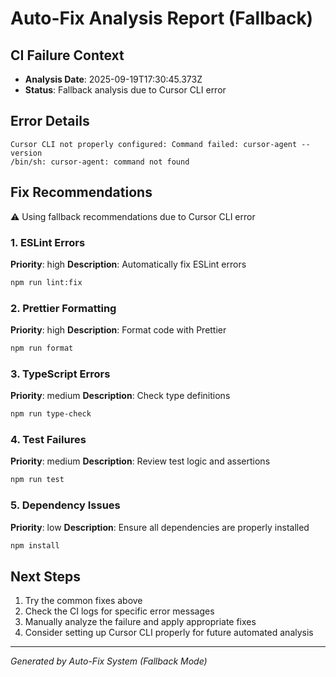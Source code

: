 # Auto-Fix Analysis Report (Fallback)

## CI Failure Context
- **Analysis Date**: 2025-09-19T17:30:45.373Z
- **Status**: Fallback analysis due to Cursor CLI error

## Error Details
```
Cursor CLI not properly configured: Command failed: cursor-agent --version
/bin/sh: cursor-agent: command not found

```

## Fix Recommendations
⚠️ Using fallback recommendations due to Cursor CLI error

### 1. ESLint Errors
**Priority**: high
**Description**: Automatically fix ESLint errors

```bash
npm run lint:fix
```

### 2. Prettier Formatting
**Priority**: high
**Description**: Format code with Prettier

```bash
npm run format
```

### 3. TypeScript Errors
**Priority**: medium
**Description**: Check type definitions

```bash
npm run type-check
```

### 4. Test Failures
**Priority**: medium
**Description**: Review test logic and assertions

```bash
npm run test
```

### 5. Dependency Issues
**Priority**: low
**Description**: Ensure all dependencies are properly installed

```bash
npm install
```

## Next Steps
1. Try the common fixes above
2. Check the CI logs for specific error messages
3. Manually analyze the failure and apply appropriate fixes
4. Consider setting up Cursor CLI properly for future automated analysis

---
*Generated by Auto-Fix System (Fallback Mode)*

